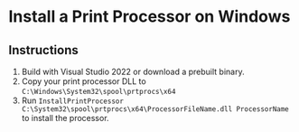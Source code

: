 # Install a Print Processor on Windows

## Instructions

1. Build with Visual Studio 2022 or download a prebuilt binary.
2. Copy your print processor DLL to `C:\Windows\System32\spool\prtprocs\x64`
3. Run `InstallPrintProcessor C:\System32\spool\prtprocs\x64\ProcessorFileName.dll ProcessorName` to install the processor.
